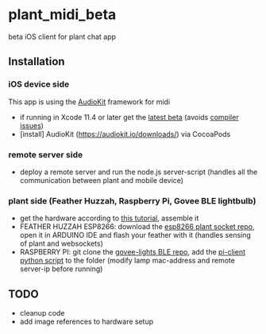 # plant_midi_beta
beta iOS client for plant chat app

## Installation

### iOS device side
This app is using the [AudioKit](https://audiokit.io/) framework for midi
* if running in Xcode 11.4 or later get the [latest beta](https://github.com/AudioKit/Specs) (avoids [compiler issues](https://github.com/AudioKit/AudioKit/issues/1987))
* [install] AudioKit (https://audiokit.io/downloads/) via CocoaPods

### remote server side
* deploy a remote server and run the node.js server-script (handles all the communication between plant and mobile device)

### plant side (Feather Huzzah, Raspberry Pi, Govee BLE lightbulb) 
* get the hardware according to [this tutorial](https://github.com/electricityforprogress/BiodataSonificationBreadboardKit/blob/master/BiodataBreadboardArduinoKit_v01.pdf), assemble it 
* FEATHER HUZZAH ESP8266: download the [esp8266 plant socket repo](https://github.com/rollasoul/plant_midi_esp8266_beta), open it in ARDUINO IDE and flash your feather with it (handles sensing of plant and websockets)
* RASPBERRY PI: git clone the [govee-lights BLE repo](https://github.com/Freemanium/govee_btled), add the [pi-client python script](https://gist.github.com/rollasoul/54bfd4a7ac1e64432e1da83ece3d16b1) to the folder (modify lamp mac-address and remote server-ip before running)


## TODO
* cleanup code
* add image references to hardware setup
